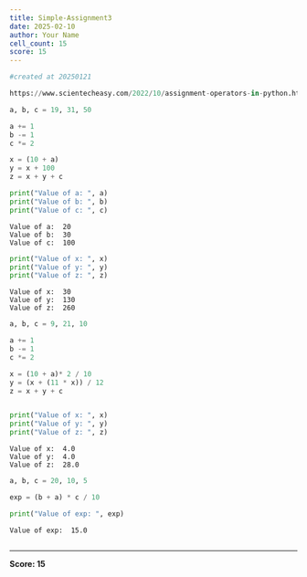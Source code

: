 ```yaml
---
title: Simple-Assignment3
date: 2025-02-10
author: Your Name
cell_count: 15
score: 15
---
```


```python
#created at 20250121
```


```python
https://www.scientecheasy.com/2022/10/assignment-operators-in-python.html/
```


```python
a, b, c = 19, 31, 50
```


```python
a += 1
b -= 1
c *= 2
```


```python
x = (10 + a)
y = x + 100
z = x + y + c
```


```python
print("Value of a: ", a)
print("Value of b: ", b)
print("Value of c: ", c)

```

    Value of a:  20
    Value of b:  30
    Value of c:  100



```python
print("Value of x: ", x)
print("Value of y: ", y)
print("Value of z: ", z)
```

    Value of x:  30
    Value of y:  130
    Value of z:  260



```python
a, b, c = 9, 21, 10
```


```python
a += 1
b -= 1
c *= 2
```


```python
x = (10 + a)* 2 / 10
y = (x + (11 * x)) / 12
z = x + y + c
```


```python

print("Value of x: ", x)
print("Value of y: ", y)
print("Value of z: ", z)
```

    Value of x:  4.0
    Value of y:  4.0
    Value of z:  28.0



```python
a, b, c = 20, 10, 5
```


```python
exp = (b + a) * c / 10
```


```python
print("Value of exp: ", exp)
```

    Value of exp:  15.0



```python

```


---
**Score: 15**